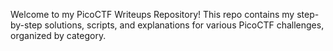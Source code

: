 Welcome to my PicoCTF Writeups Repository!
This repo contains my step-by-step solutions, scripts, and explanations for various PicoCTF challenges, organized by category.
